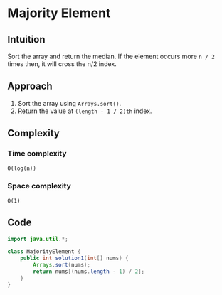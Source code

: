 # Majority Element
## Intuition
Sort the array and return the median. If the element occurs more `n / 2` times then, it will cross the n/2 index.

## Approach
1. Sort the array using `Arrays.sort()`.
2. Return the value at `(length - 1 / 2)th` index.

## Complexity
### Time complexity
    O(log(n))

### Space complexity
    O(1)

## Code
```java
import java.util.*;

class MajorityElement {
    public int solution1(int[] nums) {
        Arrays.sort(nums);
        return nums[(nums.length - 1) / 2];
    }
}
```